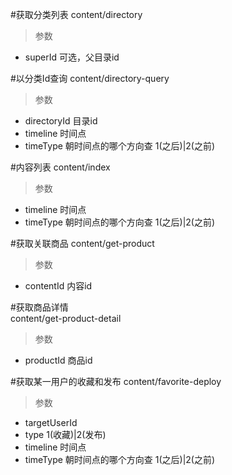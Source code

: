 #获取分类列表
content/directory
> 参数  
* superId 可选，父目录id

#以分类Id查询
content/directory-query
> 参数  
* directoryId 目录id  
* timeline 时间点  
* timeType 朝时间点的哪个方向查 1(之后)|2(之前)  

#内容列表
content/index
> 参数  
* timeline 时间点  
* timeType 朝时间点的哪个方向查 1(之后)|2(之前)  

#获取关联商品
content/get-product
> 参数  
* contentId 内容id


#获取商品详情  
content/get-product-detail
> 参数  
* productId 商品id

#获取某一用户的收藏和发布
content/favorite-deploy
> 参数  
* targetUserId  
* type 1(收藏)|2(发布)
* timeline 时间点
* timeType 朝时间点的哪个方向查 1(之后)|2(之前) 


